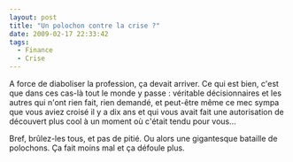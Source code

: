 ```yaml
---
layout: post
title: "Un polochon contre la crise ?"
date: 2009-02-17 22:33:42
tags:
  - Finance
  - Crise
---
```


A force de diaboliser la profession, ça devait arriver. Ce qui est bien, c'est que dans ces cas-là tout le monde y passe&nbsp;: véritable décisionnaires et les autres qui n'ont rien fait, rien demandé, et peut-être même ce mec sympa que vous aviez croisé il y a dix ans et qui vous avait fait une autorisation de découvert plus cool à un moment où c'était tendu pour vous&#8230;

<!-- more -->

Bref, brûlez-les tous, et pas de pitié. Ou alors une gigantesque bataille de polochons. Ça fait moins mal et ça défoule plus.
